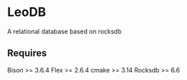 # LeoDB
A relational database based on rocksdb 

## Requires
Bison >= 3.6.4
Flex  >= 2.6.4
cmake >= 3.14
Rocksdb >= 6.6
